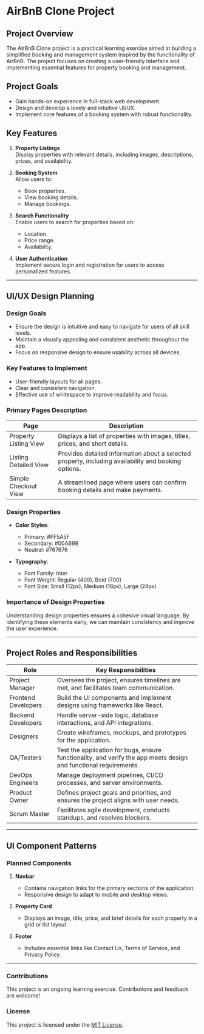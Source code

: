 # AirBnB Clone Project

## Project Overview

The AirBnB Clone project is a practical learning exercise aimed at building a simplified booking and management system inspired by the functionality of AirBnB. The project focuses on creating a user-friendly interface and implementing essential features for property booking and management.

## Project Goals

- Gain hands-on experience in full-stack web development.
- Design and develop a lovely and intuitive UI/UX.
- Implement core features of a booking system with robust functionality.

## Key Features

1. **Property Listings**  
   Display properties with relevant details, including images, descriptions, prices, and availability.

2. **Booking System**  
   Allow users to:
   - Book properties.
   - View booking details.
   - Manage bookings.

3. **Search Functionality**  
   Enable users to search for properties based on:
   - Location.
   - Price range.
   - Availability.

4. **User Authentication**  
   Implement secure login and registration for users to access personalized features.

---

## UI/UX Design Planning

### Design Goals  
- Ensure the design is intuitive and easy to navigate for users of all skill levels.  
- Maintain a visually appealing and consistent aesthetic throughout the app.  
- Focus on responsive design to ensure usability across all devices.  

### Key Features to Implement  
- User-friendly layouts for all pages.  
- Clear and consistent navigation.  
- Effective use of whitespace to improve readability and focus.  

### Primary Pages Description  

| Page                    | Description                                                                                          |
|-------------------------|------------------------------------------------------------------------------------------------------|
| Property Listing View   | Displays a list of properties with images, titles, prices, and short details.                        |
| Listing Detailed View   | Provides detailed information about a selected property, including availability and booking options. |
| Simple Checkout View    | A streamlined page where users can confirm booking details and make payments.                        |

### Design Properties  
- **Color Styles**:  
  - Primary: #FF5A5F  
  - Secondary: #00A699  
  - Neutral: #767676  

- **Typography**:  
  - Font Family: Inter  
  - Font Weight: Regular (400), Bold (700)  
  - Font Size: Small (12px), Medium (16px), Large (24px)

### Importance of Design Properties  
Understanding design properties ensures a cohesive visual language. By identifying these elements early, we can maintain consistency and improve the user experience.

---

## Project Roles and Responsibilities  

| Role                | Key Responsibilities                                                                                       |
|---------------------|------------------------------------------------------------------------------------------------------------|
| Project Manager     | Oversees the project, ensures timelines are met, and facilitates team communication.                       |
| Frontend Developers | Build the UI components and implement designs using frameworks like React.                                 |
| Backend Developers  | Handle server-side logic, database interactions, and API integrations.                                     |
| Designers           | Create wireframes, mockups, and prototypes for the application.                                            |
| QA/Testers          | Test the application for bugs, ensure functionality, and verify the app meets design and functional requirements. |
| DevOps Engineers    | Manage deployment pipelines, CI/CD processes, and server environments.                                     |
| Product Owner       | Defines project goals and priorities, and ensures the project aligns with user needs.                      |
| Scrum Master        | Facilitates agile development, conducts standups, and resolves blockers.                                   |

---

## UI Component Patterns  

### Planned Components  
1. **Navbar**  
   - Contains navigation links for the primary sections of the application.  
   - Responsive design to adapt to mobile and desktop views.  

2. **Property Card**  
   - Displays an image, title, price, and brief details for each property in a grid or list layout.  

3. **Footer**  
   - Includes essential links like Contact Us, Terms of Service, and Privacy Policy.  

---

### Contributions  

This project is an ongoing learning exercise. Contributions and feedback are welcome!

### License  

This project is licensed under the [MIT License](LICENSE).